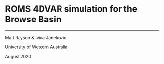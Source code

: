 # ROMS 4DVAR simulation for the Browse Basin

---

Matt Rayson & Ivica Janekovic

University of Western Australia

August 2020
